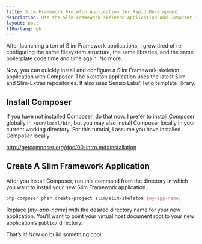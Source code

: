 ```yaml
---
title: Slim Framework Skeleton Application for Rapid Development
description: Use the Slim Framework skeleton application and Composer for rapid application development
layout: post
l10n-lang: gb
---
```


After launching a ton of Slim Framework applications, I grew tired of re-configuring the same filesystem structure, the same libraries, and the same boilerplate code time and time again. No more.

Now, you can quickly install and configure a Slim Framework skeleton application with Composer. The skeleton application uses the latest Slim and Slim-Extras repositories. It also uses Sensio Labs’ Twig template library.

## Install Composer

If you have not installed Composer, do that now. I prefer to install Composer globally in `/usr/local/bin`, but you may also install Composer locally in your current working directory. For this tutorial, I assume you have installed Composer locally.

<http://getcomposer.org/doc/00-intro.md#installation>

## Create A Slim Framework Application

After you install Composer, run this command from the directory in which you want to install your new Slim Framework application.

```bash
php composer.phar create-project slim/slim-skeleton [my-app-name]
```

Replace *[my-app-name]* with the desired directory name for your new application. You’ll want to point your virtual host document root to your new application’s `public/` directory.

That’s it! Now go build something cool.
